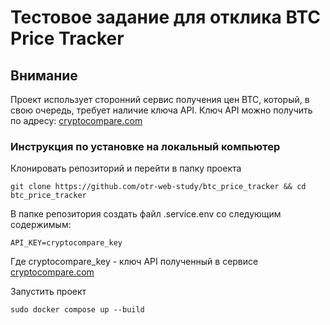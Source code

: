 # Тестовое задание для отклика BTC Price Tracker

## Внимание

Проект использует сторонний сервис получения цен BTC, который, в свою очередь, требует наличие ключа API.
Ключ API можно получить по адресу: [cryptocompare.com](https://www.cryptocompare.com/)

### Инструкция по установке на локальный компьютер

Клонировать репозиторий и перейти в папку проекта

```
git clone https://github.com/otr-web-study/btc_price_tracker && cd btc_price_tracker
```

В папке репозитория создать файл .service.env со следующим содержимым:

```
API_KEY=cryptocompare_key
```

Где cryptocompare_key - ключ API полученный в сервисе [cryptocompare.com](https://www.cryptocompare.com/)

Запустить проект

```
sudo docker compose up --build
```
